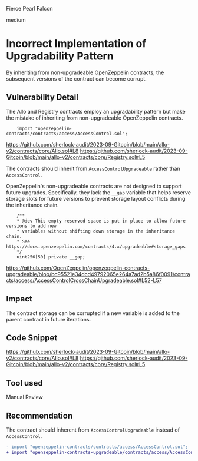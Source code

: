 Fierce Pearl Falcon

medium

# Incorrect Implementation of Upgradability Pattern

By inheriting from non-upgradeable OpenZeppelin contracts, the subsequent versions of the contract can become corrupt.

## Vulnerability Detail

The Allo and Registry contracts employ an upgradability pattern but make the mistake of inheriting from non-upgradeable OpenZeppelin contracts.

        import "openzeppelin-contracts/contracts/access/AccessControl.sol";

https://github.com/sherlock-audit/2023-09-Gitcoin/blob/main/allo-v2/contracts/core/Allo.sol#L8
https://github.com/sherlock-audit/2023-09-Gitcoin/blob/main/allo-v2/contracts/core/Registry.sol#L5

The contracts should inherit from `AccessControlUpgradeable` rather than `AccessControl`.

OpenZeppelin's non-upgradeable contracts are not designed to support future upgrades. Specifically, they lack the `__gap` variable that helps reserve storage slots for future versions to prevent storage layout conflicts during the inheritance chain.

        /**
        * @dev This empty reserved space is put in place to allow future versions to add new
        * variables without shifting down storage in the inheritance chain.
        * See https://docs.openzeppelin.com/contracts/4.x/upgradeable#storage_gaps
        */
        uint256[50] private __gap;

https://github.com/OpenZeppelin/openzeppelin-contracts-upgradeable/blob/bc95521e34dcd49792065e264a7ad2b5a86f0091/contracts/access/AccessControlCrossChainUpgradeable.sol#L52-L57

## Impact

The contract storage can be corrupted if a new variable is added to the parent contract in future iterations.

## Code Snippet

https://github.com/sherlock-audit/2023-09-Gitcoin/blob/main/allo-v2/contracts/core/Allo.sol#L8
https://github.com/sherlock-audit/2023-09-Gitcoin/blob/main/allo-v2/contracts/core/Registry.sol#L5

## Tool used

Manual Review

## Recommendation

The contract should inherent from `AccessControlUpgradeable` instead of `AccessControl`.

```diff
- import "openzeppelin-contracts/contracts/access/AccessControl.sol";
+ import "openzeppelin-contracts-upgradeable/contracts/access/AccessControlUpgradeable.sol";
```